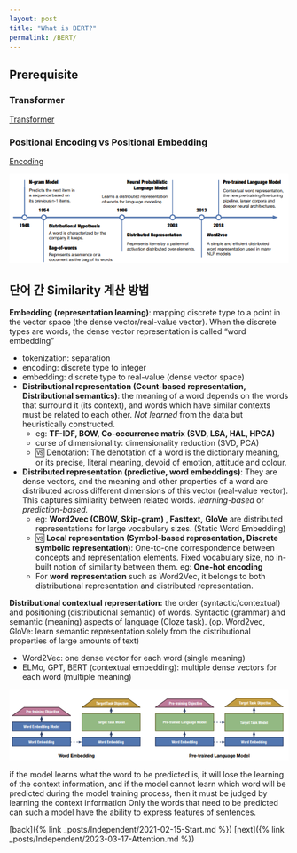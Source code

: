 ```yaml
---
layout: post
title: "What is BERT?"
permalink: /BERT/
---
```


## Prerequisite
### Transformer
[Transformer](https://towardsdatascience.com/an-intuitive-explanation-of-self-attention-4f72709638e1)

### Positional Encoding vs Positional Embedding
[Encoding](https://towardsdatascience.com/master-positional-encoding-part-i-63c05d90a0c3)

![Chronicle](Chronicle.png)

## 단어 간 Similarity 계산 방법

**Embedding (representation learning)**: mapping discrete type to a point in the vector space (the dense vector/real-value vector). When the discrete types are words, the dense vector representation is called “word embedding”

- tokenization: separation
- encoding: discrete type to integer
- embedding: discrete type to real-value (dense vector space)
- **Distributional representation (Count-based representation, Distributional semantics)**: the meaning of a word depends on the words that surround it (its context), and words which have similar contexts must be related to each other. *Not learned* from the data but heuristically constructed.
    - eg: **TF-IDF, BOW, Co-occurrence matrix (SVD, LSA, HAL, HPCA)**
    - curse of dimensionality: dimensionality reduction (SVD, PCA)
    - 🆚 Denotation: The denotation of a word is the dictionary meaning, or its precise, literal meaning, devoid of emotion, attitude and colour.
- **Distributed representation (predictive, word embeddings)**: They are dense vectors, and the meaning and other properties of a word are distributed across different dimensions of this vector (real-value vector). This captures similarity between related words. *learning-based* or *prediction-based.*
    - eg: **Word2vec (CBOW, Skip-gram) , Fasttext,** **GloVe** are distributed representations for large vocabulary sizes. (Static Word Embedding)
    - 🆚 **Local representation (Symbol-based representation, Discrete symbolic representation)**: One-to-one correspondence between concepts and representation elements. Fixed vocabulary size, no in-built notion of similarity between them. eg:  **One-hot encoding**
    - For **word representation** such as Word2Vec, it belongs to both distributional representation and distributed representation.

**Distributional contextual representation:** the order (syntactic/contextual) and positioning (distributional semantic) of words. Syntactic (grammar) and semantic (meaning) aspects of language (Cloze task). (op. Word2vec, GloVe: learn semantic representation solely from the distributional properties of large amounts of text)

- Word2Vec: one dense vector for each word (single meaning)
- ELMo, GPT, BERT (contextual embedding): multiple dense vectors for each word (multiple meaning)

![LaguageModel](LanguageModel.png)

if the model learns what the word to be predicted is, it will lose the learning of the context information, and if the model cannot learn which word will be predicted during the model training process, then it must be judged by learning the context information Only the words that need to be predicted can such a model have the ability to express features of sentences.

[back]({% link _posts/Independent/2021-02-15-Start.md %})
[next]({% link _posts/Independent/2023-03-17-Attention.md %})